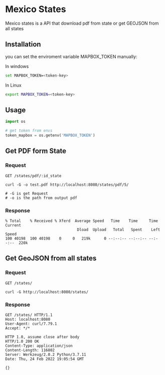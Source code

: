 # Mexico States 

Mexico states is a API that download pdf from state or get GEOJSON from all states

## Installation

you can set the enviroment variable MAPBOX_TOKEN manually:

In windows
```bash
set MAPBOX_TOKEN=<token-key>
```

In Linux
```bash
export MAPBOX_TOKEN=<token-key>
```

## Usage

```python
import os

# get token from envs
token_mapbox = os.getenv('MAPBOX_TOKEN')

```

## Get PDF form State

### Request

`GET /states/pdf/:id_state`

    curl -G -o test.pdf http://localhost:8080/states/pdf/5/

    # -G is get Request
    # -o is the path from output pdf 

### Response

    % Total    % Received % Xferd  Average Speed   Time    Time     Time  Current
                                    Dload  Upload   Total   Spent    Left  Speed
    100 40198  100 40198    0     0   219k      0 --:--:-- --:--:-- --:--:--  220k

## Get GeoJSON from all states

### Request

`GET /states/`

    curl -G http://localhost:8080/states/

### Response

    GET /states/ HTTP/1.1
    Host: localhost:8080
    User-Agent: curl/7.79.1
    Accept: */*

    HTTP 1.0, assume close after body
    HTTP/1.0 200 OK
    Content-Type: application/json
    Content-Length: 116802
    Server: Werkzeug/2.0.2 Python/3.7.11
    Date: Thu, 24 Feb 2022 19:05:54 GMT

    {}

